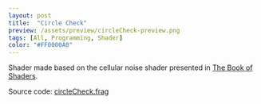 ```yaml
---
layout: post
title:  "Circle Check"
preview: /assets/preview/circleCheck-preview.png
tags: [All, Programming, Shader]
color: "#FF0000A0"
---
```


<p align="center">
<canvas class="glslCanvas" data-fragment-url="/assets/shaders/circleCheck.frag" width="700" height="500"></canvas>
</p>

Shader made based on the cellular noise shader presented in [The Book of Shaders](https://thebookofshaders.com/12/).

Source code: <a href="https://github.com/aklevy/aklevy.github.io/blob/master/assets/shaders/circleCheck.frag" >circleCheck.frag</a>
